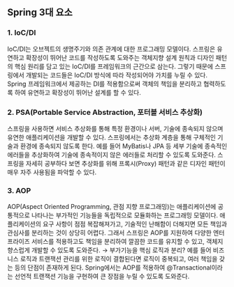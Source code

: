 ## Spring 3대 요소

### 1. IoC/DI
IoC/DI는 오브젝트의 생명주기와 의존 관계에 대한 프로그래밍 모델이다.
스프링은 유연하고 확장성이 뛰어난 코드를 작성하도록 도와주는 객체지향 설계 원칙과 디자인 패턴의 핵심 원리를 담고 있는 IoC/DI를 프레임워크의 근간으로 삼는다. 그렇기 때문에 스프링에서 개발되는 코드들은 IoC/DI 방식에 따라 작성되어야 가치를 누릴 수 있다. Spring 프레임워크에서 제공하는 DI를 적용함으로써 객체의 책임을 분리하고 협력하도록 하여 유연하고 확장성이 뛰어난 설계를 할 수 있다.

### 2. PSA(Portable Service Abstraction, 포터블 서비스 추상화)
스프링을 사용하면 서비스 추상화를 통해 특정 환경이나 서버, 기술에 종속되지 않으며 유연한 애플리케이션을 개발할 수 있다. 스프링에서는 추상화 계층을 통해 구체적인 기술과 환경에 종속되지 않도록 한다. 예를 들어 MyBatis나 JPA 등 세부 기술에 종속적인 에러들을 추상화하여 기술에 종속적이지 않은 에러들로 처리할 수 있도록 도와준다. 스프링을 자세히 공부하다 보면 추상화를 위해 프록시(Proxy) 패턴과 같은 디자인 패턴이 매우 자주 사용됨을 파악할 수 있다.

### 3. AOP
AOP(Aspect Oriented Programming, 관점 지향 프로그래밍)는 애플리케이션에 공통적으로 나타나는 부가적인 기능들을 독립적으로 모듈화하는 프로그래밍 모델이다. 애플리케이션의 요구 사항이 점점 복잡해져가고, 기술적인 난해함이 더해지면 모든 책임과 관심사를 분리하는 것이 상당히 어렵다. 그래서 스프링은 AOP를 지원하여 다양한 엔터프라이즈 서비스를 적용하고도 책임을 분리하여 깔끔한 코드를 유지할 수 있고, 객체지향스럽게 개발할 수 있도록 도와준다. → 부가기능을 핵심 로직과 분리?
예를 들어 비즈니스 로직과 트랜잭션 관리를 위한 로직이 결합된다면 로직이 중복되고, 여러 책임을 갖는 등의 단점이 존재하게 된다. Spring에서는 AOP를 적용하여 @Transactional이라는 선언적 트랜잭션 기능을 구현하여 큰 장점을 누릴 수 있도록 도와준다.
